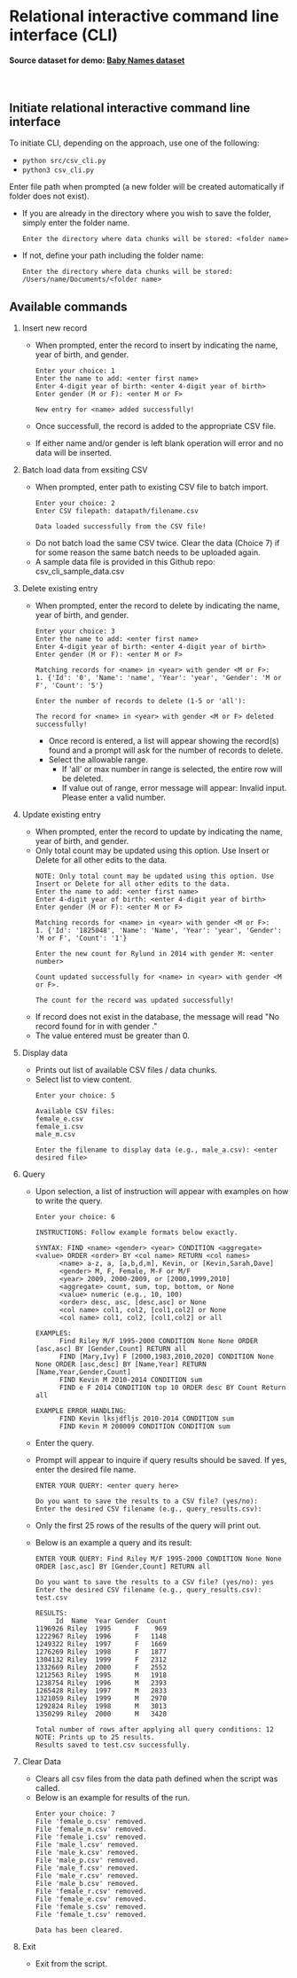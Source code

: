 # Relational interactive command line interface (CLI)
#### Source dataset for demo: [Baby Names dataset](https://www.kaggle.com/datasets/kaggle/us-baby-names/)
<br>

## Initiate relational interactive command line interface
To initiate CLI, depending on the approach, use one of the following:
- `python src/csv_cli.py`
- `python3 csv_cli.py` <br>

Enter file path when prompted (a new folder will be created automatically if folder does not exist).
- If you are already in the directory where you wish to save the folder, simply enter the folder name.
  
    ```
    Enter the directory where data chunks will be stored: <folder name>
    ```
    
- If not, define your path including the folder name:
    ```
    Enter the directory where data chunks will be stored: /Users/name/Documents/<folder name>
    ```

## Available commands
1. Insert new record <br>
    - When prompted, enter the record to insert by indicating the name, year of birth, and gender.

        ```
        Enter your choice: 1
        Enter the name to add: <enter first name>
        Enter 4-digit year of birth: <enter 4-digit year of birth>
        Enter gender (M or F): <enter M or F>
        
        New entry for <name> added successfully!
        ```
    - Once successfull, the record is added to the appropriate CSV file.
    - If either name and/or gender is left blank operation will error and no data will be inserted.<br>

2. Batch load data from exsiting CSV<br>
    - When prompted, enter path to existing CSV file to batch import.
        ```
        Enter your choice: 2
        Enter CSV filepath: datapath/filename.csv
        
        Data loaded successfully from the CSV file!
        ```
   - Do not batch load the same CSV twice. Clear the data (Choice 7) if for some reason the same batch needs to be uploaded again.
   - A sample data file is provided in this Github repo: csv_cli_sample_data.csv

3. Delete existing entry <br>
   - When prompted, enter the record to delete by indicating the name, year of birth, and gender.

        ```
        Enter your choice: 3
        Enter the name to add: <enter first name>
        Enter 4-digit year of birth: <enter 4-digit year of birth>
        Enter gender (M or F): <enter M or F>

        Matching records for <name> in <year> with gender <M or F>:
        1. {'Id': '0', 'Name': 'name', 'Year': 'year', 'Gender': 'M or F', 'Count': '5'}

        Enter the number of records to delete (1-5 or 'all'):
   
        The record for <name> in <year> with gender <M or F> deleted successfully!
        ```
        - Once record is entered, a list will appear showing the record(s) found and a prompt will ask for the number of records to delete.
        - Select the allowable range.
          - If 'all' or max number in range is selected, the entire row will be deleted.
          - If value out of range, error message will appear: Invalid input. Please enter a valid number.
          
4. Update existing entry<br>
    - When prompted, enter the record to update by indicating the name, year of birth, and gender.
    - Only total count may be updated using this option. Use Insert or Delete for all other edits to the data.
        ```
        NOTE: Only total count may be updated using this option. Use Insert or Delete for all other edits to the data.
        Enter the name to add: <enter first name>
        Enter 4-digit year of birth: <enter 4-digit year of birth>
        Enter gender (M or F): <enter M or F>
        
        Matching records for <name> in <year> with gender <M or F>:
        1. {'Id': '1825048', 'Name': 'Name', 'Year': 'year', 'Gender': 'M or F', 'Count': '1'}
        
        Enter the new count for Rylund in 2014 with gender M: <enter number>
        
        Count updated successfully for <name> in <year> with gender <M or F>.
        
        The count for the record was updated successfully!
        ```
    - If record does not exist in the database, the message will read "No record found for <name> in <year> with gender <M or F>."
    - The value entered must be greater than 0. <br>
    
5. Display data<br>
    - Prints out list of available CSV files / data chunks.
    - Select list to view content.
      ```
      Enter your choice: 5
  
      Available CSV files:
      female_e.csv
      female_i.csv
      male_m.csv
  
      Enter the filename to display data (e.g., male_a.csv): <enter desired file>
      ```
6. Query<br>
    
    - Upon selection, a list of instruction will appear with examples on how to write the query.
    
      ```
      Enter your choice: 6
      
      INSTRUCTIONS: Follow example formats below exactly.
      
      SYNTAX: FIND <name> <gender> <year> CONDITION <aggregate> <value> ORDER <order> BY <col name> RETURN <col names>
            <name> a-z, a, [a,b,d,m], Kevin, or [Kevin,Sarah,Dave]
            <gender> M, F, Female, M-F or M/F
            <year> 2009, 2000-2009, or [2000,1999,2010]
            <aggregate> count, sum, top, bottom, or None
            <value> numeric (e.g., 10, 100)
            <order> desc, asc, [desc,asc] or None
            <col name> col1, col2, [col1,col2] or None
            <col name> col1, col2, [col1,col2] or all
      
      EXAMPLES:
            Find Riley M/F 1995-2000 CONDITION None None ORDER [asc,asc] BY [Gender,Count] RETURN all
            FIND [Mary,Ivy] F [2000,1983,2010,2020] CONDITION None None ORDER [asc,desc] BY [Name,Year] RETURN [Name,Year,Gender,Count]
            FIND Kevin M 2010-2014 CONDITION sum
            FIND e F 2014 CONDITION top 10 ORDER desc BY Count Return all
      
      EXAMPLE ERROR HANDLING:
            FIND Kevin lksjdfljs 2010-2014 CONDITION sum
            FIND Kevin M 200009 CONDITION CONDITION sum
      ```
      
    - Enter the query.
    - Prompt will appear to inquire if query results should be saved. If yes, enter the desired file name.

      ```
      ENTER YOUR QUERY: <enter query here>

      Do you want to save the results to a CSV file? (yes/no):
      Enter the desired CSV filename (e.g., query_results.csv): 
      ```   
   - Only the first 25 rows of the results of the query will print out.
   - Below is an example a query and its result:
      ```
      ENTER YOUR QUERY: Find Riley M/F 1995-2000 CONDITION None None ORDER [asc,asc] BY [Gender,Count] RETURN all
      
      Do you want to save the results to a CSV file? (yes/no): yes
      Enter the desired CSV filename (e.g., query_results.csv): test.csv

      RESULTS:
           Id  Name  Year Gender  Count
      1196926 Riley  1995      F    969
      1222967 Riley  1996      F   1148
      1249322 Riley  1997      F   1669
      1276269 Riley  1998      F   1877
      1304132 Riley  1999      F   2312
      1332669 Riley  2000      F   2552
      1212563 Riley  1995      M   1918
      1238754 Riley  1996      M   2393
      1265428 Riley  1997      M   2833
      1321059 Riley  1999      M   2970
      1292824 Riley  1998      M   3013
      1350299 Riley  2000      M   3420
      
      Total number of rows after applying all query conditions: 12
      NOTE: Prints up to 25 results.
      Results saved to test.csv successfully. 
      ```  
7. Clear Data<br>
    - Clears all csv files from the data path defined when the script was called.
    - Below is an example for results of the run.
      ```
      Enter your choice: 7
      File 'female_o.csv' removed.
      File 'female_m.csv' removed.
      File 'female_i.csv' removed.
      File 'male_l.csv' removed.
      File 'male_k.csv' removed.
      File 'male_p.csv' removed.
      File 'male_f.csv' removed.
      File 'male_r.csv' removed.
      File 'male_b.csv' removed.
      File 'female_r.csv' removed.
      File 'female_e.csv' removed.
      File 'female_s.csv' removed.
      File 'female_t.csv' removed.
      
      Data has been cleared.
      ``` 
8. Exit<br>
    - Exit from the script.


